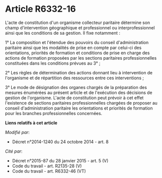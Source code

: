 # Article R6332-16

L'acte de constitution d'un organisme collecteur paritaire détermine son champ d'intervention géographique et professionnel
ou interprofessionnel ainsi que les conditions de sa gestion. Il fixe notamment : 

1° La composition et l'étendue des pouvoirs du conseil d'administration paritaire ainsi que les modalités de prise en compte
par celui-ci des orientations, priorités de formation et conditions de prise en charge des actions de formation proposées par
les sections paritaires professionnelles constituées dans les conditions prévues au 3° ; 

2° Les règles de détermination des actions donnant lieu à intervention de l'organisme et de répartition des ressources entre
ces interventions ; 

3° Le mode de désignation des organes chargés de la préparation des mesures énumérées au présent article et de l'exécution
des décisions de gestion de l'organisme. L'acte de constitution peut prévoir à cet effet l'existence de sections paritaires
professionnelles chargées de proposer au conseil d'administration paritaire les orientations et priorités de formation pour
les branches professionnelles concernées.

**Liens relatifs à cet article**

_Modifié par_:

  - Décret n°2014-1240 du 24 octobre 2014 - art. 8

_Cité par_:

  - Décret n°2015-87 du 28 janvier 2015 - art. 5 (V)
  - Code du travail - art. R2135-28 (V)
  - Code du travail - art. R6332-46 (VT)
